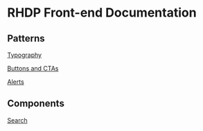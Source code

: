 # RHDP Front-end Documentation

## Patterns

[Typography](https://redhat-developer.github.io/rhdp-frontend/patterns/typography)

[Buttons and CTAs](https://redhat-developer.github.io/rhdp-frontend/patterns/buttons/buttons.md)

[Alerts](#)

## Components

[Search](#)
